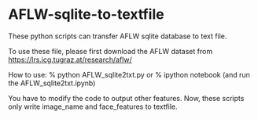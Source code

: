 # AFLW-sqlite-to-textfile

These python scripts can transfer AFLW sqlite database to text file.

To use these file, please first download the AFLW dataset from https://lrs.icg.tugraz.at/research/aflw/

How to use: 
	% python AFLW_sqlite2txt.py
		or
	% ipython notebook
	(and run the AFLW_sqlite2txt.ipynb)

You have to modify the code to output other features. Now, these scripts only write image_name and face_features to textfile. 
